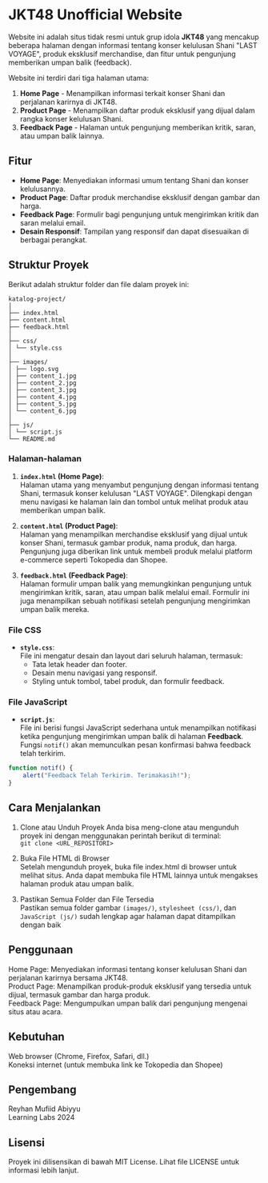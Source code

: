 # JKT48 Unofficial Website

Website ini adalah situs tidak resmi untuk grup idola **JKT48** yang mencakup beberapa halaman dengan informasi tentang konser kelulusan Shani "LAST VOYAGE", produk eksklusif merchandise, dan fitur untuk pengunjung memberikan umpan balik (feedback). 

Website ini terdiri dari tiga halaman utama:
1. **Home Page** - Menampilkan informasi terkait konser Shani dan perjalanan karirnya di JKT48.
2. **Product Page** - Menampilkan daftar produk eksklusif yang dijual dalam rangka konser kelulusan Shani.
3. **Feedback Page** - Halaman untuk pengunjung memberikan kritik, saran, atau umpan balik lainnya.

## Fitur

- **Home Page**: Menyediakan informasi umum tentang Shani dan konser kelulusannya.
- **Product Page**: Daftar produk merchandise eksklusif dengan gambar dan harga.
- **Feedback Page**: Formulir bagi pengunjung untuk mengirimkan kritik dan saran melalui email.
- **Desain Responsif**: Tampilan yang responsif dan dapat disesuaikan di berbagai perangkat.

## Struktur Proyek

Berikut adalah struktur folder dan file dalam proyek ini:
```
katalog-project/  
│  
├── index.html  
├── content.html  
├── feedback.html  
│  
├── css/  
│ └── style.css  
│  
├── images/  
│ ├── logo.svg  
│ ├── content_1.jpg  
│ ├── content_2.jpg  
│ ├── content_3.jpg  
│ ├── content_4.jpg  
│ ├── content_5.jpg  
│ └── content_6.jpg  
│  
├── js/  
│ └── script.js  
└── README.md
```
### Halaman-halaman

1. **`index.html` (Home Page)**:  
   Halaman utama yang menyambut pengunjung dengan informasi tentang Shani, termasuk konser kelulusan "LAST VOYAGE". Dilengkapi dengan menu navigasi ke halaman lain dan tombol untuk melihat produk atau memberikan umpan balik.

2. **`content.html` (Product Page)**:  
   Halaman yang menampilkan merchandise eksklusif yang dijual untuk konser Shani, termasuk gambar produk, nama produk, dan harga. Pengunjung juga diberikan link untuk membeli produk melalui platform e-commerce seperti Tokopedia dan Shopee.

3. **`feedback.html` (Feedback Page)**:  
   Halaman formulir umpan balik yang memungkinkan pengunjung untuk mengirimkan kritik, saran, atau umpan balik melalui email. Formulir ini juga menampilkan sebuah notifikasi setelah pengunjung mengirimkan umpan balik mereka.

### File CSS

- **`style.css`**:  
  File ini mengatur desain dan layout dari seluruh halaman, termasuk:
  - Tata letak header dan footer.
  - Desain menu navigasi yang responsif.
  - Styling untuk tombol, tabel produk, dan formulir feedback.

### File JavaScript

- **`script.js`**:  
  File ini berisi fungsi JavaScript sederhana untuk menampilkan notifikasi ketika pengunjung mengirimkan umpan balik di halaman **Feedback**. Fungsi `notif()` akan memunculkan pesan konfirmasi bahwa feedback telah terkirim.

```javascript
function notif() {
    alert("Feedback Telah Terkirim. Terimakasih!");
}
```

## Cara Menjalankan

1. Clone atau Unduh Proyek
Anda bisa meng-clone atau mengunduh proyek ini dengan menggunakan perintah berikut di terminal:  
`git clone <URL_REPOSITORI>`

2. Buka File HTML di Browser  
Setelah mengunduh proyek, buka file index.html di browser untuk melihat situs. Anda dapat membuka file HTML lainnya untuk mengakses halaman produk atau umpan balik.

3. Pastikan Semua Folder dan File Tersedia  
Pastikan semua folder gambar `(images/)`, `stylesheet (css/)`, dan `JavaScript (js/)` sudah lengkap agar halaman dapat ditampilkan dengan baik

## Penggunaan

Home Page: Menyediakan informasi tentang konser kelulusan Shani dan perjalanan karirnya bersama JKT48.  
Product Page: Menampilkan produk-produk eksklusif yang tersedia untuk dijual, termasuk gambar dan harga produk.  
Feedback Page: Mengumpulkan umpan balik dari pengunjung mengenai situs atau acara.  

## Kebutuhan

Web browser (Chrome, Firefox, Safari, dll.)  
Koneksi internet (untuk membuka link ke Tokopedia dan Shopee)

## Pengembang

Reyhan Mufiid Abiyyu  
Learning Labs 2024

## Lisensi

Proyek ini dilisensikan di bawah MIT License. Lihat file LICENSE untuk informasi lebih lanjut.
